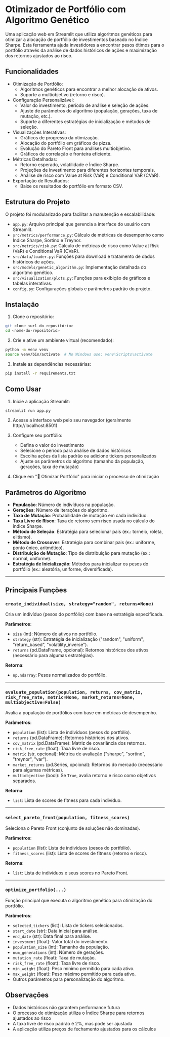 # Otimizador de Portfólio com Algoritmo Genético

Uma aplicação web em Streamlit que utiliza algoritmos genéticos para otimizar a alocação de portfólio de investimentos baseado no Índice Sharpe. Esta ferramenta ajuda investidores a encontrar pesos ótimos para o portfólio através da análise de dados históricos de ações e maximização dos retornos ajustados ao risco.

## Funcionalidades

- Otimização de Portfólio:
  - Algoritmos genéticos para encontrar a melhor alocação de ativos.
  - Suporte a multiobjetivo (retorno e risco).
- Configuração Personalizável:
  - Valor do investimento, período de análise e seleção de ações.
  - Ajuste de parâmetros do algoritmo (população, gerações, taxa de mutação, etc.).
  - Suporte a diferentes estratégias de inicialização e métodos de seleção.
- Visualizações Interativas:
  - Gráficos de progresso da otimização.
  - Alocação do portfólio em gráficos de pizza.
  - Evolução do Pareto Front para análises multiobjetivo.
  - Gráficos de correlação e fronteira eficiente.
- Métricas Detalhadas:
  - Retorno esperado, volatilidade e Índice Sharpe.
  - Projeções de investimento para diferentes horizontes temporais.
  - Análise de risco com Value at Risk (VaR) e Conditional VaR (CVaR).
- Exportação de Resultados:
  - Baixe os resultados do portfólio em formato CSV.

## Estrutura do Projeto

O projeto foi modularizado para facilitar a manutenção e escalabilidade:

- `app.py`: Arquivo principal que gerencia a interface do usuário com Streamlit.
- `src/metrics/performance.py`: Cálculo de métricas de desempenho como Índice Sharpe, Sortino e Treynor.
- `src/metrics/risk.py`: Cálculo de métricas de risco como Value at Risk (VaR) e Conditional VaR (CVaR).
- `src/data/loader.py`: Funções para download e tratamento de dados históricos de ações.
- `src/models/genetic_algorithm.py`: Implementação detalhada do algoritmo genético.
- `src/visualization/plots.py`: Funções para exibição de gráficos e tabelas interativas.
- `config.py`: Configurações globais e parâmetros padrão do projeto.

## Instalação

1. Clone o repositório:
```bash
git clone <url-do-repositório>
cd <nome-do-repositório>
```

2. Crie e ative um ambiente virtual (recomendado):
```bash
python -m venv venv
source venv/bin/activate  # No Windows use: venv\Scripts\activate
```

3. Instale as dependências necessárias:
```bash
pip install -r requirements.txt
```

## Como Usar

1. Inicie a aplicação Streamlit:
```bash
streamlit run app.py
```

2. Acesse a interface web pelo seu navegador (geralmente http://localhost:8501)

3. Configure seu portfólio:
   - Defina o valor do investimento
   - Selecione o período para análise de dados históricos
   - Escolha ações da lista padrão ou adicione tickers personalizados
   - Ajuste os parâmetros do algoritmo (tamanho da população, gerações, taxa de mutação)

4. Clique em "🚀 Otimizar Portfólio" para iniciar o processo de otimização

## Parâmetros do Algoritmo

- **População**: Número de indivíduos na população.
- **Gerações**: Número de iterações do algoritmo.
- **Taxa de Mutação**: Probabilidade de mutação em cada indivíduo.
- **Taxa Livre de Risco**: Taxa de retorno sem risco usada no cálculo do índice Sharpe.
- **Método de Seleção**: Estratégia para selecionar pais (ex.: torneio, roleta, elitismo).
- **Método de Crossover**: Estratégia para combinar pais (ex.: uniforme, ponto único, aritmético).
- **Distribuição de Mutação**: Tipo de distribuição para mutação (ex.: normal, uniforme).
- **Estratégia de Inicialização**: Métodos para inicializar os pesos do portfólio (ex.: aleatória, uniforme, diversificada).

---

## Principais Funções

### `create_individual(size, strategy="random", returns=None)`
Cria um indivíduo (pesos do portfólio) com base na estratégia especificada.

**Parâmetros**:
- `size` (int): Número de ativos no portfólio.
- `strategy` (str): Estratégia de inicialização ("random", "uniform", "return_based", "volatility_inverse").
- `returns` (pd.DataFrame, opcional): Retornos históricos dos ativos (necessário para algumas estratégias).

**Retorna**:
- `np.ndarray`: Pesos normalizados do portfólio.

---

### `evaluate_population(population, returns, cov_matrix, risk_free_rate, metric=None, market_returns=None, multiobjective=False)`
Avalia a população de portfólios com base em métricas de desempenho.

**Parâmetros**:
- `population` (list): Lista de indivíduos (pesos do portfólio).
- `returns` (pd.DataFrame): Retornos históricos dos ativos.
- `cov_matrix` (pd.DataFrame): Matriz de covariância dos retornos.
- `risk_free_rate` (float): Taxa livre de risco.
- `metric` (str, opcional): Métrica de avaliação ("sharpe", "sortino", "treynor", "var").
- `market_returns` (pd.Series, opcional): Retornos do mercado (necessário para algumas métricas).
- `multiobjective` (bool): Se `True`, avalia retorno e risco como objetivos separados.

**Retorna**:
- `list`: Lista de scores de fitness para cada indivíduo.

---

### `select_pareto_front(population, fitness_scores)`
Seleciona o Pareto Front (conjunto de soluções não dominadas).

**Parâmetros**:
- `population` (list): Lista de indivíduos (pesos do portfólio).
- `fitness_scores` (list): Lista de scores de fitness (retorno e risco).

**Retorna**:
- `list`: Lista de indivíduos e seus scores no Pareto Front.

---

### `optimize_portfolio(...)`
Função principal que executa o algoritmo genético para otimização do portfólio.

**Parâmetros**:
- `selected_tickers` (list): Lista de tickers selecionados.
- `start_date` (str): Data inicial para análise.
- `end_date` (str): Data final para análise.
- `investment` (float): Valor total do investimento.
- `population_size` (int): Tamanho da população.
- `num_generations` (int): Número de gerações.
- `mutation_rate` (float): Taxa de mutação.
- `risk_free_rate` (float): Taxa livre de risco.
- `min_weight` (float): Peso mínimo permitido para cada ativo.
- `max_weight` (float): Peso máximo permitido para cada ativo.
- Outros parâmetros para personalização do algoritmo.

## Observações

- Dados históricos não garantem performance futura
- O processo de otimização utiliza o Índice Sharpe para retornos ajustados ao risco
- A taxa livre de risco padrão é 2%, mas pode ser ajustada
- A aplicação utiliza preços de fechamento ajustados para os cálculos
